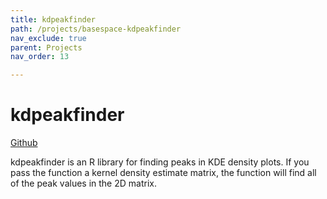 ```yaml
---
title: kdpeakfinder
path: /projects/basespace-kdpeakfinder
nav_exclude: true
parent: Projects
nav_order: 13

---
```


# kdpeakfinder
[Github](https://github.com/mbreese/kdpeakfinder)

kdpeakfinder is an R library for finding peaks in KDE density plots. If you pass the function a kernel density estimate matrix, the
function will find all of the peak values in the 2D matrix. 